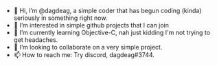 - 👋 Hi, I’m @dagdeag, a simple coder that has begun coding (kinda) seriously in something right now.
- 👀 I’m interested in simple github projects that I can join
- 🌱 I’m currently learning Objective-C, nah just kidding I'm not trying to get headaches.
- 💞️ I’m looking to collaborate on a very simple project.
- 📫 How to reach me: Try discord, dagdeag#3744.

<!---
dagdeag/dagdeag is a ✨ special ✨ repository because its `README.md` (this file) appears on your GitHub profile.
You can click the Preview link to take a look at your changes.
--->
